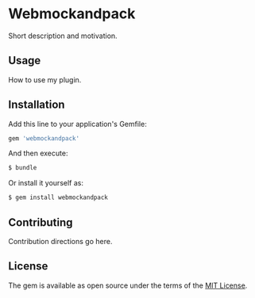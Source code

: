 # Webmockandpack
Short description and motivation.

## Usage
How to use my plugin.

## Installation
Add this line to your application's Gemfile:

```ruby
gem 'webmockandpack'
```

And then execute:
```bash
$ bundle
```

Or install it yourself as:
```bash
$ gem install webmockandpack
```

## Contributing
Contribution directions go here.

## License
The gem is available as open source under the terms of the [MIT License](https://opensource.org/licenses/MIT).

